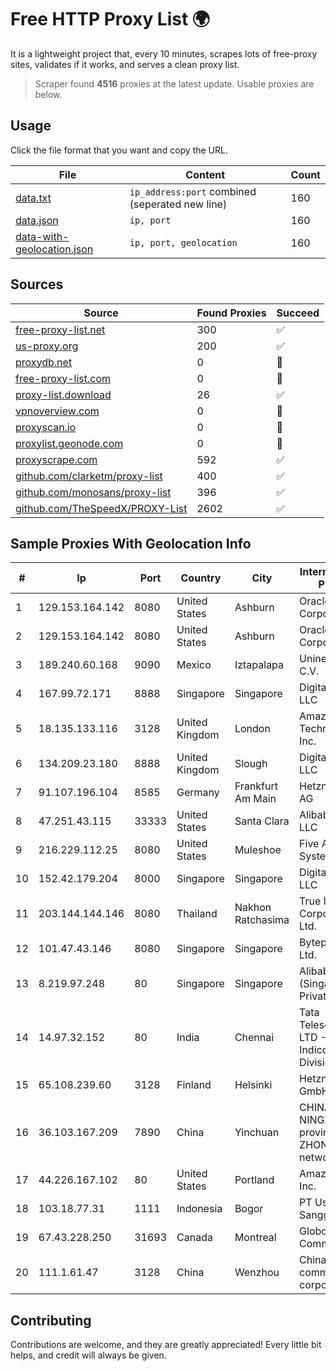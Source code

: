 
# Free HTTP Proxy List 🌍

It is a lightweight project that, every 10 minutes, scrapes lots of free-proxy sites, validates if it works, and serves a clean proxy list.


> Scraper found **4516** proxies at the latest update. Usable proxies are below.

## Usage

Click the file format that you want and copy the URL.


|File|Content|Count|
|----|-------|-----|
|[data.txt](https://raw.githubusercontent.com/themiralay/Proxy-List-World/master/data.txt)|`ip_address:port` combined (seperated new line)|160|
|[data.json](https://raw.githubusercontent.com/themiralay/Proxy-List-World/master/data.json)|`ip, port`|160|
|[data-with-geolocation.json](https://raw.githubusercontent.com/themiralay/Proxy-List-World/master/data-with-geolocation.json)|`ip, port, geolocation`|160|

## Sources

|Source|Found Proxies|Succeed|
|------|-------------|-------|
|[free-proxy-list.net](https://free-proxy-list.net)|300|✅|
|[us-proxy.org](https://www.us-proxy.org)|200|✅|
|[proxydb.net](http://proxydb.net)|0|🚫|
|[free-proxy-list.com](https://free-proxy-list.com/?page=&port=&type%5B%5D=http&type%5B%5D=https&up_time=0&search=Search)|0|🚫|
|[proxy-list.download](https://www.proxy-list.download/HTTP)|26|✅|
|[vpnoverview.com](https://vpnoverview.com/privacy/anonymous-browsing/free-proxy-servers)|0|🚫|
|[proxyscan.io](https://www.proxyscan.io)|0|🚫|
|[proxylist.geonode.com](https://proxylist.geonode.com/api/proxy-list?limit=300&page=1&sort_by=lastChecked&sort_type=desc&protocols=http,https)|0|🚫|
|[proxyscrape.com](https://api.proxyscrape.com/v2/?request=displayproxies&protocol=http&timeout=10000&country=all&ssl=all&anonymity=all)|592|✅|
|[github.com/clarketm/proxy-list](https://raw.githubusercontent.com/clarketm/proxy-list/master/proxy-list-raw.txt)|400|✅|
|[github.com/monosans/proxy-list](https://raw.githubusercontent.com/monosans/proxy-list/main/proxies/http.txt)|396|✅|
|[github.com/TheSpeedX/PROXY-List](https://raw.githubusercontent.com/TheSpeedX/PROXY-List/master/http.txt)|2602|✅|


## Sample Proxies With Geolocation Info

|#|Ip|Port|Country|City|Internet Service Provider|
|-|--|----|-------|----|-------------------------|
|1|129.153.164.142|8080|United States|Ashburn|Oracle Corporation|
|2|129.153.164.142|8080|United States|Ashburn|Oracle Corporation|
|3|189.240.60.168|9090|Mexico|Iztapalapa|Uninet S.A. de C.V.|
|4|167.99.72.171|8888|Singapore|Singapore|DigitalOcean, LLC|
|5|18.135.133.116|3128|United Kingdom|London|Amazon Technologies Inc.|
|6|134.209.23.180|8888|United Kingdom|Slough|DigitalOcean, LLC|
|7|91.107.196.104|8585|Germany|Frankfurt Am Main|Hetzner Online AG|
|8|47.251.43.115|33333|United States|Santa Clara|Alibaba Cloud LLC|
|9|216.229.112.25|8080|United States|Muleshoe|Five Area Systems, LLC|
|10|152.42.179.204|8000|Singapore|Singapore|DigitalOcean, LLC|
|11|203.144.144.146|8080|Thailand|Nakhon Ratchasima|True Internet Corporation CO. Ltd.|
|12|101.47.43.146|8080|Singapore|Singapore|Byteplus Pte. Ltd.|
|13|8.219.97.248|80|Singapore|Singapore|Alibaba Cloud (Singapore) Private Limited|
|14|14.97.32.152|80|India|Chennai|Tata Teleservices LTD - Tata Indicom - Cdma Division|
|15|65.108.239.60|3128|Finland|Helsinki|Hetzner Online GmbH|
|16|36.103.167.209|7890|China|Yinchuan|CHINANET NINGXIA province ZHONGWEI IDC network|
|17|44.226.167.102|80|United States|Portland|Amazon.com, Inc.|
|18|103.18.77.31|1111|Indonesia|Bogor|PT Usaha Adi Sanggoro|
|19|67.43.228.250|31693|Canada|Montreal|GloboTech Communications|
|20|111.1.61.47|3128|China|Wenzhou|China Mobile communications corporation|



## Contributing

Contributions are welcome, and they are greatly appreciated! Every
little bit helps, and credit will always be given.


